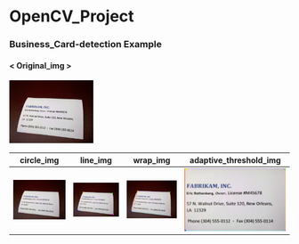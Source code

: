 # OpenCV_Project


### Business_Card-detection Example
#### < Original_img > 
<img width="30%" src="https://github.com/HyeBin-Hub/OpenCV_Project/blob/master/Business_Card-detection/result_img/Original_img.jpg"/> 


| circle_img | line_img | wrap_img | adaptive_threshold_img |
| :------------------------------------------: | :------------------------------------------: | :------------------------------------------: | :------------------------------------------: | 
| <img width="100%" src="https://github.com/HyeBin-Hub/OpenCV_Project/blob/master/Business_Card-detection/result_img/Original_img.jpg"/> | <img width="150%" src="https://raw.githubusercontent.com/HyeBin-Hub/OpenCV_Project/master/Business_Card-detection/result_img/circle_img.jpg"/> | <img width="150%" src="https://raw.githubusercontent.com/HyeBin-Hub/OpenCV_Project/master/Business_Card-detection/result_img/line_img.jpg"/> | <img width="150%" src="https://raw.githubusercontent.com/HyeBin-Hub/OpenCV_Project/master/Business_Card-detection/result_img/wrap_img.jpg"/> |   <img width="50%" src="https://raw.githubusercontent.com/HyeBin-Hub/OpenCV_Project/master/Business_Card-detection/result_img/adaptive_threshold_img.jpg"/> |
